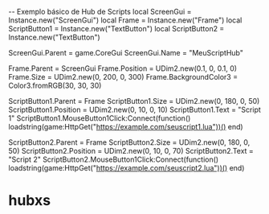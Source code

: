 -- Exemplo básico de Hub de Scripts
local ScreenGui = Instance.new("ScreenGui")
local Frame = Instance.new("Frame")
local ScriptButton1 = Instance.new("TextButton")
local ScriptButton2 = Instance.new("TextButton")

ScreenGui.Parent = game.CoreGui
ScreenGui.Name = "MeuScriptHub"

Frame.Parent = ScreenGui
Frame.Position = UDim2.new(0.1, 0, 0.1, 0)
Frame.Size = UDim2.new(0, 200, 0, 300)
Frame.BackgroundColor3 = Color3.fromRGB(30, 30, 30)

ScriptButton1.Parent = Frame
ScriptButton1.Size = UDim2.new(0, 180, 0, 50)
ScriptButton1.Position = UDim2.new(0, 10, 0, 10)
ScriptButton1.Text = "Script 1"
ScriptButton1.MouseButton1Click:Connect(function()
    loadstring(game:HttpGet("https://example.com/seuscript1.lua"))()
end)

ScriptButton2.Parent = Frame
ScriptButton2.Size = UDim2.new(0, 180, 0, 50)
ScriptButton2.Position = UDim2.new(0, 10, 0, 70)
ScriptButton2.Text = "Script 2"
ScriptButton2.MouseButton1Click:Connect(function()
    loadstring(game:HttpGet("https://example.com/seuscript2.lua"))()
end)
# hubxs
